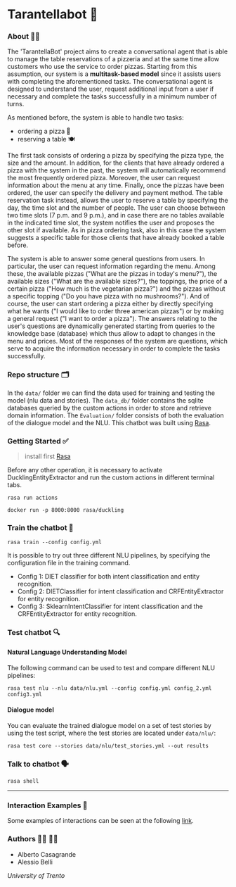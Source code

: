 # Tarantellabot :robot:

### About :man_technologist:
The 'TarantellaBot' project aims to create a conversational agent that is able to manage the table reservations of a pizzeria and at the same time allow customers who use the service to order pizzas. Starting from this assumption, our system is a **multitask-based model** since it assists users with completing the aforementioned tasks. The conversational agent is designed to understand the user, request additional input from a user if necessary and complete the tasks successfully in a minimum number of turns.

As mentioned before, the system is able to handle two tasks:
- ordering a pizza :pizza:
- reserving a table :plate_with_cutlery:

The first task consists of ordering a pizza by specifying the pizza type, the size and the amount. In addition, for the clients that have already ordered a pizza with the system in the past, the system will automatically recommend the most frequently ordered pizza. Moreover, the user can request information about the menu at any time. Finally, once the pizzas have been ordered, the user can specify the delivery and payment method.
The table reservation task instead, allows the user to reserve a table by specifying the day, the time slot and the number of people. The user can choose between two time slots (7 p.m. and 9 p.m.), and in case there are no tables available in the indicated time slot, the system notifies the user and proposes the other slot if available. As in pizza ordering task, also in this case the system suggests a specific table for those clients that have already booked a table before. 

The system is able to answer some general questions from users. In particular, the user can request information regarding the menu. Among these, the available pizzas ("What are the pizzas in today's menu?"), the available sizes ("What are the available sizes?"), the toppings, the price of a certain pizza ("How much is the vegetarian pizza?") and the pizzas without a specific topping ("Do you have pizza with no mushrooms?"). And of course, the user can start ordering a pizza either by directly specifying what he wants ("I would like to order three american pizzas") or by making a general request ("I want to order a pizza"). 
The answers relating to the user's questions are dynamically generated starting from queries to the knowledge base (database) which thus allow to adapt to changes in the menu and prices. 
Most of the responses of the system are questions, which serve to acquire the information necessary in order to complete the tasks successfully.

### Repo structure :card_index_dividers:
In the `data/` folder we can find the data used for training and testing the model (nlu data and stories). The `data_db/` folder contains the sqlite databases queried by the custom actions in order to store and retrieve domain information.
The `Evaluation/` folder consists of both the evaluation of the dialogue model and the NLU.
This chatbot was built using [Rasa](https://rasa.com/docs/getting-started/).

### Getting Started :white_check_mark:
> install first [Rasa](https://rasa.com/docs/rasa/installation/environment-set-up)

Before any other operation, it is necessary to activate DucklingEntityExtractor and run the custom actions in different terminal tabs.
```
rasa run actions
```
```
docker run -p 8000:8000 rasa/duckling
```

### Train the chatbot :runner:
```
rasa train --config config.yml
```
It is possible to try out three different NLU pipelines, by specifying the configuration file in the training command.
- Config 1: DIET classifier for both intent classification and entity recognition.
- Config 2: DIETClassifier for intent classification and CRFEntityExtractor for entity recognition.
- Config 3: SklearnIntentClassifier for intent classification and the CRFEntityExtractor for entity recognition.

### Test chatbot :mag:
#### Natural Language Understanding Model
The following command can be used to test and compare different NLU pipelines:
```
rasa test nlu --nlu data/nlu.yml --config config.yml config_2.yml config3.yml
```
#### Dialogue model
You can evaluate the trained dialogue model on a set of test stories by using the test script, where the test stories are located under `data/nlu/`:
```
rasa test core --stories data/nlu/test_stories.yml --out results
```

### Talk to chatbot :speaking_head:
```
rasa shell
```
---
### Interaction Examples :partying_face:
Some examples of interactions can be seen at the following [link](https://drive.google.com/drive/folders/1WlYTd66RKLx0xzwGODU9-4R1jWLcfK0e?usp=sharing).
### Authors :man_student: :man_student:
- Alberto Casagrande
- Alessio Belli

*University of Trento*
